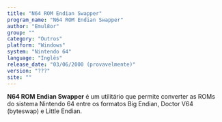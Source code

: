 ```yaml
---
title: "N64 ROM Endian Swapper"
program_name: "N64 ROM Endian Swapper"
author: "Emul8or"
group: ""
category: "Outros"
platform: "Windows"
system: "Nintendo 64"
language: "Inglês"
release_date: "03/06/2000 (provavelmente)"
version: "???"
site: ""
---
```

<b>N64 ROM Endian Swapper</b> é um utilitário que permite converter as ROMs do sistema Nintendo 64 entre os formatos Big Endian, Doctor V64 (byteswap) e Little Endian.
